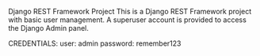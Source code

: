 Django REST Framework Project
This is a Django REST Framework project with basic user management. A superuser account is provided to access the Django Admin panel.

CREDENTIALS:
user: admin
password: remember123
